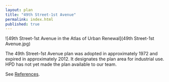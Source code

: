 ```yaml
---
layout: plan
title: "49th Street-1st Avenue"
permalink: index.html
published: true
---
```


![49th Street-1st Avenue in the Atlas of Urban Renewal](49th Street-1st Avenue.jpg)

The 49th Street–1st Avenue plan was adopted in approximately 1972 and expired in approximately 2012. It designates the plan area for industrial use. HPD has not yet made the plan available to our team.

See [References](http://www.urbanreviewer.org/#page=references.html).